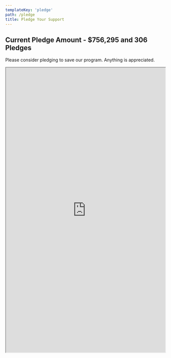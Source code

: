 ```yaml
---
templateKey: 'pledge'
path: /pledge
title: Pledge Your Support
---
```


## Current Pledge Amount - $756,295 and 306 Pledges
Please consider pledging to save our program. Anything is appreciated.

<iframe src="https://form.jotform.com/203318217622044" width='100%' height='900'></iframe>
